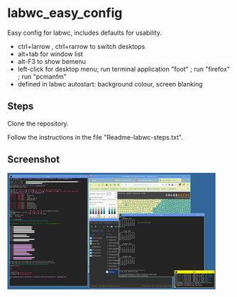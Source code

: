 # labwc_easy_config
Easy config for labwc, includes defaults for usability.

* ctrl+larrow , ctrl+rarrow to switch desktops
* alt+tab for window list
* alt-F3 to show bemenu
* left-click for desktop menu; run terminal application "foot" ; run "firefox" ; run "pcmanfm"
* defined in labwc autostart: background colour, screen blanking

## Steps

Clone the repository. 

Follow the instructions in the file "Readme-labwc-steps.txt". 

## Screenshot

<img src="https://github.com/viviparous/labwc_easy_config/blob/main/screenshot2.png"/>

